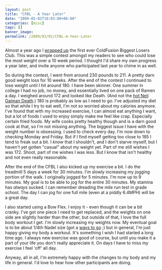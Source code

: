 ```yaml
---
layout: post
title: "CFBL - A Year Later"
date: "2009-03-02T10:03:00+06:00"
categories: [misc]
tags: []
banner_image: 
permalink: /2009/03/02/CFBL-A-Year-Later
---
```


Almost a year ago I <a href="http://www.raymondcamden.com/index.cfm/2008/3/20/CFBL--Week-10--The-End">wrapped up</a> the first ever ColdFusion Biggest Losers Club. This was a simple contest amongst my readers to see who could lose the most weight over a 10 week period. I thought I'd share my own progress a year later, and invite anyone who participated last year to chime in as well.
<!--more-->
So during the contest, I went from around 230 pounds to 211. A pretty darn good weight loss for 10 weeks. After the end of the contest I continued to lose weight until I hit around 180. I have been skinner. One summer in college I had no job, no money, and essentially lived on one pack of Ramen a day. I weighed around 172 and looked like Death. (And not the <a href="http://images2.ggl.com/articles/5522/death.jpg">hot Neil Gaiman Death</a>.) 180 is probably as low as I need to go. I've adjusted my diet so that while I try to eat well, I'm not so worried about my calories anymore. I've found that with my increased exercise, I can almost eat anything I want, but a lot of foods I used to enjoy simply make me feel like crap. Especially certain fried foods. My wife cooks pretty healthy though and is a darn good cook at that, so I'm not missing anything. The biggest issue I have with the weight number is obsessing. I used to check every day. I'm now down to checking Monday and Friday. But if I find myself getting too close to 185 I tend to freak out a bit. I <i>know</i> that I shouldn't, and I don't starve myself, but I haven't yet gotten "casual" about my weight yet. Part of me still wishes I was 172. Shoot, part of me wishes I was less. But I know that isn't healthy and not even really reasonable. 

After the end of the CFBL I also kicked up my exercise a bit. I do the treadmill 5 days a week for 30 minutes. I'm slowly increasing my jogging portion of the walk. I originally jogged for 5 minutes. I'm now up to 9 minutes. My goal is to be able to jog for the entire 30 minutes. My stamina has <i>always</i> sucked. I can remember dreading the mile run test in grade school. The day I can jog for one full mile (even at a piddly 6.4MPH) will be a great day.

I also started using a Bow Flex. I enjoy it - even though it can be a bit cranky. I've got one piece I need to get replaced, and the weights on one side are slightly harder than the other, but outside of that, I love the full body workout I get. I'm slowly increasing my weights now. My eventual goal is to be about 1/4th Nadel size (got a <a href="http://picasaweb.google.com/bennadel/NYCFUGRaymondCamdenOnMasteringTheArtOfAJAXDevelopmentUsingColdFusion#5291247846084383170">ways to go</a> ;) but in general, I'm just happy giving my body a workout. It's something I wish I had started a long time ago. I always new exercise was good of course, but until you make it a part of your life you don't really appreciate it. On days I have to miss my exercise I feel 'off' all day.

Anyway, all in all, I'm extremely happy with the changes to my body and my life in general. I'd love to hear how other participants are doing.
